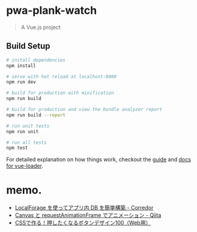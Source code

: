 # pwa-plank-watch

> A Vue.js project

## Build Setup

``` bash
# install dependencies
npm install

# serve with hot reload at localhost:8080
npm run dev

# build for production with minification
npm run build

# build for production and view the bundle analyzer report
npm run build --report

# run unit tests
npm run unit

# run all tests
npm test
```

For detailed explanation on how things work, checkout the [guide](http://vuejs-templates.github.io/webpack/) and [docs for vue-loader](http://vuejs.github.io/vue-loader).


# memo.
- [LocalForage を使ってアプリ内 DB を簡単構築 - Corredor](http://neos21.hatenablog.com/entry/2017/11/01/080000)
- [Canvas と requestAnimationFrame でアニメーション - Qiita](https://qiita.com/hoo-chan/items/398cfc8514c0f1cd984d)
- [CSSで作る！押したくなるボタンデザイン100（Web用）](https://saruwakakun.com/html-css/reference/buttons)
